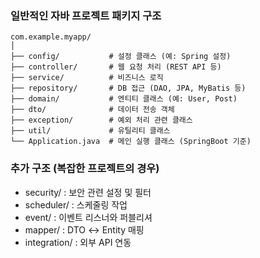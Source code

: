 ### 일반적인 자바 프로젝트 패키지 구조
```
com.example.myapp/
│
├── config/           # 설정 클래스 (예: Spring 설정)
├── controller/       # 웹 요청 처리 (REST API 등)
├── service/          # 비즈니스 로직
├── repository/       # DB 접근 (DAO, JPA, MyBatis 등)
├── domain/           # 엔티티 클래스 (예: User, Post)
├── dto/              # 데이터 전송 객체
├── exception/        # 예외 처리 관련 클래스
├── util/             # 유틸리티 클래스
└── Application.java  # 메인 실행 클래스 (SpringBoot 기준)
```

### 추가 구조 (복잡한 프로젝트의 경우)
- security/ : 보안 관련 설정 및 필터
- scheduler/ : 스케줄링 작업
- event/ : 이벤트 리스너와 퍼블리셔
- mapper/ : DTO ↔ Entity 매핑
- integration/ : 외부 API 연동
